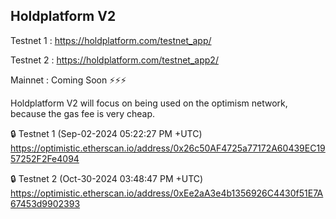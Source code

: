 ## Holdplatform V2

Testnet 1 : https://holdplatform.com/testnet_app/

Testnet 2 : https://holdplatform.com/testnet_app2/

Mainnet : Coming Soon ⚡⚡⚡

Holdplatform V2 will focus on being used on the optimism network, because the gas fee is very cheap.

🔒 Testnet 1 (Sep-02-2024 05:22:27 PM +UTC)
https://optimistic.etherscan.io/address/0x26c50AF4725a77172A60439EC1957252F2Fe4094

🔒 Testnet 2 (Oct-30-2024 03:48:47 PM +UTC)
https://optimistic.etherscan.io/address/0xEe2aA3e4b1356926C4430f51E7A67453d9902393
